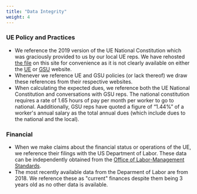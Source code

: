```yaml
---
title: "Data Integrity"
weight: 4 
---
```

### UE Policy and Practices 
- We reference the 2019 version of the UE National Constitution which was graciously provided to us by our local UE reps. We have rehosted [the file](/2019_Constitution.pdf) on this site for convenience as it is not clearly available on either the [UE](https://www.ueunion.org) or [GSU](https://www.mitgsu.org) website.
- Whenever we reference UE and GSU policies (or lack thereof) we draw these references from their respective websites.
- When calculating the expected dues, we reference both the UE National Constitution and conversations with GSU reps. The national constitution requires a rate of 1.65 hours of pay per month per worker to go to national. Aadditionally, GSU reps have quoted a figure of “1.44%” of a worker's annual salary as the total annual dues (which include dues to the national and the local).  

### Financial
- When we make claims about the financial status or operations of the UE, we reference their filings with the US Department of Labor. These data can be independently obtained from the [Office of Labor-Management Standards](https://olmsapps.dol.gov/olpdr/).
- The most recently available data from the Deparment of Labor are from 2018. We reference these as "current" finances despite them being 3 years old as no other data is available.
